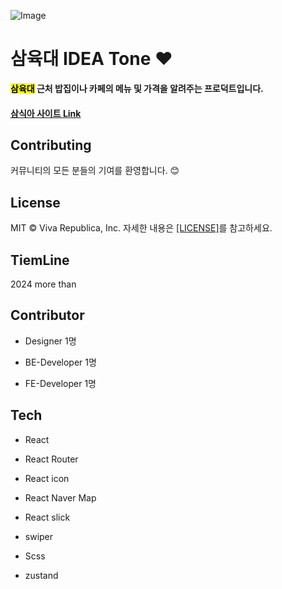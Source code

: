 ![Image](https://github.com/user-attachments/assets/69777d5d-9e90-4710-87c4-8ac42d6453ba)

# 삼육대 IDEA Tone ❤️

<b>
<mark>삼육대</mark> 근처 밥집이나 카페의 메뉴 및 가격을 알려주는 프로덕트입니다.</b>

#### [삼식아 사이트 Link](https://samsika.site/)

## Contributing

커뮤니티의 모든 분들의 기여를 환영합니다. 😊

## License

MIT © Viva Republica, Inc. 자세한 내용은 [[LICENSE]](https://github.com/kss2002/ThreeSix/blob/main/LICENSE)를 참고하세요.

## TiemLine

2024 more than

## Contributor

- Designer 1명

- BE-Developer 1명

- FE-Developer 1명

## Tech

- React

- React Router

- React icon

- React Naver Map

- React slick

- swiper

- Scss

- zustand
